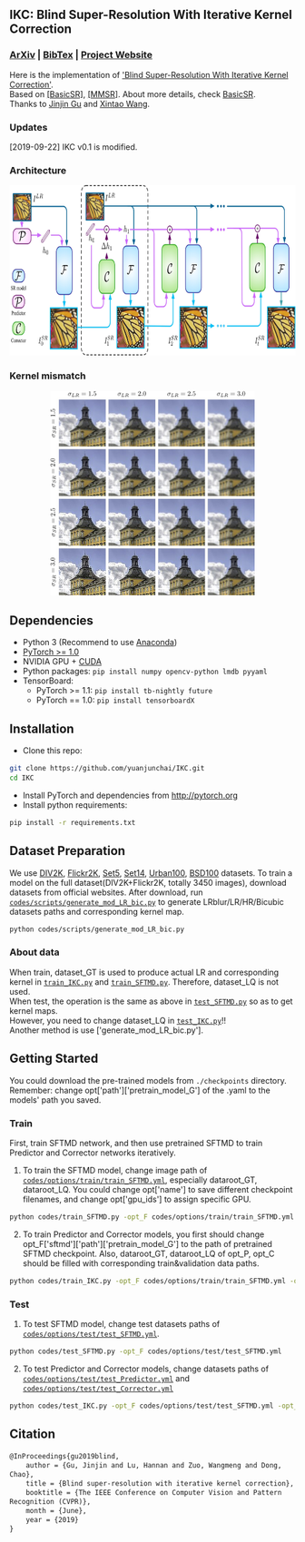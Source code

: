 ## IKC: Blind Super-Resolution With Iterative Kernel Correction
### [ArXiv](https://arxiv.org/abs/1904.03377) | [BibTex](#citation) | [Project Website](https://www.jasongt.com/projectpages/IKC.html)

Here is the implementation of ['Blind Super-Resolution With Iterative Kernel Correction'](https://www.jasongt.com/projectpages/IKC.html).<br/>
Based on [[BasicSR]](https://github.com/xinntao/BasicSR), [[MMSR]](https://github.com/open-mmlab/mmsr).
About more details, check [BasicSR](https://github.com/xinntao/BasicSR/tree/master/codes).<br/>
Thanks to [Jinjin Gu](https://github.com/JasonGUTU) and [Xintao Wang](https://github.com/xinntao/).
### Updates
[2019-09-22] IKC v0.1 is modified.

### Architecture
<p align="center">
  <img height="300" src="./data_samples/samples/pipeline.jpg">
</p>

### Kernel mismatch
<p align="center">
  <img height="360" src="./data_samples/samples/kernel.jpg">
</p>

## Dependencies
- Python 3 (Recommend to use [Anaconda](https://www.anaconda.com/download/#linux))
- [PyTorch >= 1.0](https://pytorch.org/)
- NVIDIA GPU + [CUDA](https://developer.nvidia.com/cuda-downloads)
- Python packages: `pip install numpy opencv-python lmdb pyyaml`
- TensorBoard: 
  - PyTorch >= 1.1: `pip install tb-nightly future`
  - PyTorch == 1.0: `pip install tensorboardX`

## Installation
- Clone this repo:
```bash
git clone https://github.com/yuanjunchai/IKC.git
cd IKC
```
- Install PyTorch and dependencies from http://pytorch.org
- Install python requirements:
```bash
pip install -r requirements.txt
```

## Dataset Preparation
We use [DIV2K](https://data.vision.ee.ethz.ch/cvl/DIV2K/), [Flickr2K](http://cv.snu.ac.kr/research/EDSR/Flickr2K.tar), [Set5](https://uofi.box.com/shared/static/kfahv87nfe8ax910l85dksyl2q212voc.zip), [Set14](https://uofi.box.com/shared/static/igsnfieh4lz68l926l8xbklwsnnk8we9.zip), [Urban100](https://uofi.box.com/shared/static/65upg43jjd0a4cwsiqgl6o6ixube6klm.zip), [BSD100](https://uofi.box.com/shared/static/qgctsplb8txrksm9to9x01zfa4m61ngq.zip) datasets. 
To train a model on the full dataset(DIV2K+Flickr2K, totally 3450 images), download datasets from official websites. 
After download, run [`codes/scripts/generate_mod_LR_bic.py`](codes/scripts/generate_mod_LR_bic.py) to generate LRblur/LR/HR/Bicubic datasets paths and corresponding kernel map. 
```bash
python codes/scripts/generate_mod_LR_bic.py
```
### About data
When train, dataset_GT is used to produce actual LR and corresponding kernel in [`train_IKC.py`](codes/train_IKC.py) and [`train_SFTMD.py`](codes/train_SFTMD.py). Therefore, dataset_LQ is not used.<br/>
When test, the operation is the same as above in [`test_SFTMD.py`](codes/test_SFTMD.py) so as to get kernel maps.<br/>
However, you need to change dataset_LQ in [`test_IKC.py`](codes/test_IKC.py)!!<br/>
Another method is use ['generate_mod_LR_bic.py'].
## Getting Started
You could download the pre-trained models from `./checkpoints` directory.<br/>
Remember: change opt['path']['pretrain_model_G'] of the .yaml to the models' path you saved.

### Train
First, train SFTMD network, and then use pretrained SFTMD to train Predictor and Corrector networks iteratively.

1. To train the SFTMD model, change image path of [`codes/options/train/train_SFTMD.yml`](codes/options/train/train_SFTMD.yml), especially dataroot_GT, dataroot_LQ. You could change opt['name'] to save different checkpoint filenames, and change opt['gpu_ids'] to assign specific GPU.
```bash
python codes/train_SFTMD.py -opt_F codes/options/train/train_SFTMD.yml
```

2. To train Predictor and Corrector models, you first should change opt_F['sftmd']['path']['pretrain_model_G'] to the path of pretrained SFTMD checkpoint. Also, dataroot_GT, dataroot_LQ of opt_P, opt_C should be filled with corresponding train&validation data paths.
```bash
python codes/train_IKC.py -opt_F codes/options/train/train_SFTMD.yml -opt_P codes/options/train/train_Predictor.yml -opt_C codes/options/train/train_Corrector.yml
```

### Test
1. To test SFTMD model, change test datasets paths of [`codes/options/test/test_SFTMD.yml`](codes/options/test/test_SFTMD.yml).
```bash
python codes/test_SFTMD.py -opt_F codes/options/test/test_SFTMD.yml
```

2. To test Predictor and Corrector models, change datasets paths of [`codes/options/test/test_Predictor.yml`](codes/options/test/test_Predictor.yml) and [`codes/options/test/test_Corrector.yml`](codes/options/test/test_Corrector.yml)
```bash
python codes/test_IKC.py -opt_F codes/options/test/test_SFTMD.yml -opt_P codes/options/test/test_Predictor.yml -opt_C codes/options/test/test_Corrector.yml
```

## Citation
    @InProceedings{gu2019blind,
        author = {Gu, Jinjin and Lu, Hannan and Zuo, Wangmeng and Dong, Chao},
        title = {Blind super-resolution with iterative kernel correction},
        booktitle = {The IEEE Conference on Computer Vision and Pattern Recognition (CVPR)},
        month = {June},
        year = {2019}
    }

